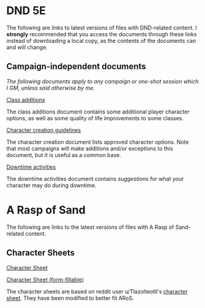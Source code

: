 # DND 5E

The following are links to latest versions of files with DND-related content. I **strongly** recommended that you access the documents through these links instead of downloading a local copy, as the contents of the documents can and will change.

## Campaign-independent documents

*The following documents apply to any campaign or one-shot session which I GM, unless said otherwise by me.*

[Class additions](DND/DND_Class_Additions.pdf)

The class additions document contains some additional player character options, as well as some quality of life improvements to some classes.

[Character creation guidelines](DND/Character_Creation.pdf)

The character creation document lists approved character options. Note that most campaigns will make additions and/or exceptions to this document, but it is useful as a common base.

[Downtime activities](DND/DowntimeActivities-player-version.pdf)

The downtime activities document contains *suggestions* for what your character may do during downtime.

# A Rasp of Sand

The following are links to the latest versions of files with A Rasp of Sand-related content.

## Character Sheets

[Character Sheet](ARoS/Character_sheet.pdf)

[Character Sheet (form-fillable)](ARoS/Character_sheet_fillable.pdf)

The character sheets are based on reddit user u/Tlazolteotll's [character sheet](https://www.reddit.com/r/rpg/comments/ay5ikp/i_made_a_simple_knave_character_sheet_in_tabletop/). They have been modified to better fit ARoS.
